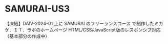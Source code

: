 # SAMURAI-US3
【凍結】DAIV-2024-01 上に SAMURAI のフリーランスコース で制作したミカゲ．ＩＴ．ラボのホームページ HTML/CSS/JavaScript版のレスポンシブ対応（基本部分の作成中）
